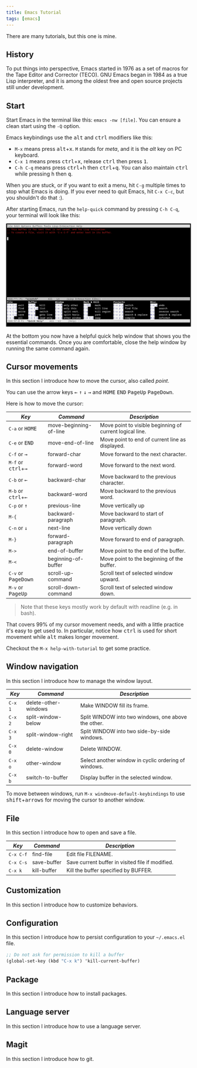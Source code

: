 ```yaml
---
title: Emacs Tutorial
tags: [emacs]
---
```


There are many tutorials, but this one is mine.

## History

To put things into perspective, Emacs started in 1976 as a set of macros for the Tape Editor and Corrector (TECO).
GNU Emacs began in 1984 as a true Lisp interpreter, and it is among the oldest free and open source projects still under development.

## Start

Start Emacs in the terminal like this: `emacs -nw [file]`.
You can ensure a clean start using the `-Q` option.

Emacs keybindings use the <kbd>alt</kbd> and <kbd>ctrl</kbd> modifiers like this:

- `M-x` means press <kbd>alt</kbd>+<kbd>x</kbd>. `M` stands for *meta*, and it is the *alt* key on PC keyboard.
- `C-x 1` means press <kbd>ctrl</kbd>+<kbd>x</kbd>, release <kbd>ctrl</kbd> then press <kbd>1</kbd>.
- `C-h C-q` means press <kbd>ctrl</kbd>+<kbd>h</kbd> then <kbd>ctrl</kbd>+<kbd>q</kbd>. You can also maintain <kbd>ctrl</kbd> while pressing <kbd>h</kbd> then <kbd>q</kbd>.

When you are stuck, or if you want to exit a menu, hit `C-g` multiple times to stop what Emacs is doing.
If you ever need to quit Emacs, hit `C-x C-c`, but you shouldn't do that :).

After starting Emacs, run the `help-quick` command by pressing `C-h C-q`, your terminal will look like this:

![emacs-tut-quick-help](media/emacs-tut-quick-help.png)

At the bottom you now have a helpful quick help window that shows you the essential commands.
Once you are comfortable, close the help window by running the same command again.

## Cursor movements

In this section I introduce how to move the cursor, also called *point*.

You can use the arrow keys <kbd>←</kbd> <kbd>↑</kbd> <kbd>↓</kbd> <kbd>→</kbd> and <kbd>HOME</kbd> <kbd>END</kbd> <kbd>PageUp</kbd> <kbd>PageDown</kbd>.

Here is how to move the cursor:

| *Key*                                 | *Command*              | *Description*                                            |
|---------------------------------------|------------------------|----------------------------------------------------------|
| `C-a` or <kbd>HOME</kbd>              | move-beginning-of-line | Move point to visible beginning of current logical line. |
| `C-e` or <kbd>END</kbd>               | move-end-of-line       | Move point to end of current line as displayed.          |
| `C-f` or <kbd>→</kbd>                 | forward-char           | Move forward to the next character.                      |
| `M-f` or <kbd>ctrl</kbd>+<kbd>→</kbd> | forward-word           | Move forward to the next word.                           |
| `C-b` or <kbd>←</kbd>                 | backward-char          | Move backward to the previous character.                 |
| `M-b` or <kbd>ctrl</kbd>+<kbd>←</kbd> | backward-word          | Move backward to the previous word.                      |
| `C-p` or <kbd>↑</kbd>                 | previous-line          | Move vertically up                                       |
| `M-{`                                 | backward-paragraph     | Move backward to start of paragraph.                     |
| `C-n` or <kbd>↓</kbd>                 | next-line              | Move vertically down                                     |
| `M-}`                                 | forward-paragraph      | Move forward to end of paragraph.                        |
| `M->`                                 | end-of-buffer          | Move point to the end of the buffer.                     |
| `M-<`                                 | beginning-of-buffer    | Move point to the beginning of the buffer.               |
| `C-v` or <kbd>PageDown</kbd>          | scroll-up-command      | Scroll text of selected window upward.                   |
| `M-v` or <kbd>PageUp</kbd>            | scroll-down-command    | Scroll text of selected window down.                     |

> Note that these keys mostly work by default with readline (e.g. in bash).

That covers 99% of my cursor movement needs, and with a little practice it's easy to get used to.
In particular, notice how <kbd>ctrl</kbd> is used for short movement while <kbd>alt</kbd> makes longer movement.

Checkout the `M-x help-with-tutorial` to get some practice.

## Window navigation

In this section I introduce how to manage the window layout.

| *Key*   | *Command*            | *Description*                                        |
|---------|----------------------|------------------------------------------------------|
| `C-x 1` | delete-other-windows | Make WINDOW fill its frame.                          |
| `C-x 2` | split-window-below   | Split WINDOW into two windows, one above the other.  |
| `C-x 3` | split-window-right   | Split WINDOW into two side-by-side windows.          |
| `C-x 0` | delete-window        | Delete WINDOW.                                       |
| `C-x o` | other-window         | Select another window in cyclic ordering of windows. |
| `C-x b` | switch-to-buffer     | Display buffer in the selected window.               |

To move between windows, run `M-x windmove-default-keybindings` to use <kbd>shift</kbd>+<kbd>arrows</kbd> for moving the cursor to another window.

## File

In this section I introduce how to open and save a file.

| *Key*     | *Command*   | *Description*                                    |
|-----------|-------------|--------------------------------------------------|
| `C-x C-f` | find-file   | Edit file FILENAME.                              |
| `C-x C-s` | save-buffer | Save current buffer in visited file if modified. |
| `C-x k`   | kill-buffer | Kill the buffer specified by BUFFER.             |

## Customization

In this section I introduce how to customize behaviors.

## Configuration

In this section I introduce how to persist configuration to your `~/.emacs.el` file.

```scheme
;; Do not ask for permission to kill a buffer
(global-set-key (kbd "C-x k") 'kill-current-buffer)
```

## Package

In this section I introduce how to install packages.

## Language server

In this section I introduce how to use a language server.

## Magit

In this section I introduce how to git.
